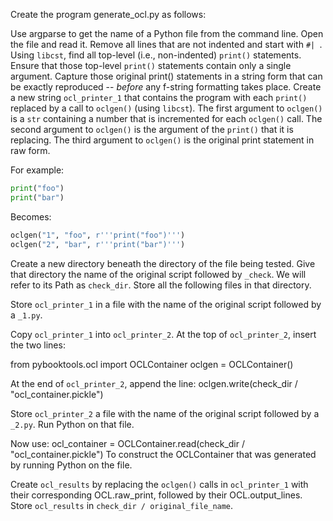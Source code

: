 Create the program generate_ocl.py as follows:

Use argparse to get the name of a Python file from the command line.
Open the file and read it.
Remove all lines that are not indented and start with `#| `.
Using `libcst`, find all top-level (i.e., non-indented) `print()` statements.
Ensure that those top-level `print()` statements contain only a single argument.
Capture those original print() statements in a string form that can be exactly reproduced -- *before* any f-string formatting takes place.
Create a new string `ocl_printer_1` that contains the program with each `print()` replaced by a call to `oclgen()` (using `libcst`). 
The first argument to `oclgen()` is a `str` containing a number that is incremented for each `oclgen()` call.
The second argument to `oclgen()` is the argument of the `print()` that it is replacing.
The third argument to `oclgen()` is the original print statement in raw form.

For example:

```python
print("foo")
print("bar")
```

Becomes:

```python
oclgen("1", "foo", r'''print("foo")''')
oclgen("2", "bar", r'''print("bar")''')
```

Create a new directory beneath the directory of the file being tested.
Give that directory the name of the original script followed by `_check`.
We will refer to its Path as `check_dir`.
Store all the following files in that directory.

Store `ocl_printer_1` in a file with the name of the original script followed by a `_1.py`.

Copy `ocl_printer_1` into `ocl_printer_2`.
At the top of `ocl_printer_2`, insert the two lines:

from pybooktools.ocl import OCLContainer
oclgen = OCLContainer()

At the end of `ocl_printer_2`, append the line:
oclgen.write(check_dir / "ocl_container.pickle")

Store `ocl_printer_2` a file with the name of the original script followed by a `_2.py`.
Run Python on that file.

Now use:
ocl_container = OCLContainer.read(check_dir / "ocl_container.pickle")
To construct the OCLContainer that was generated by running Python on the file.

Create `ocl_results` by replacing the `oclgen()` calls in `ocl_printer_1` with their corresponding OCL.raw_print,
followed by their OCL.output_lines.
Store `ocl_results` in `check_dir / original_file_name`.
